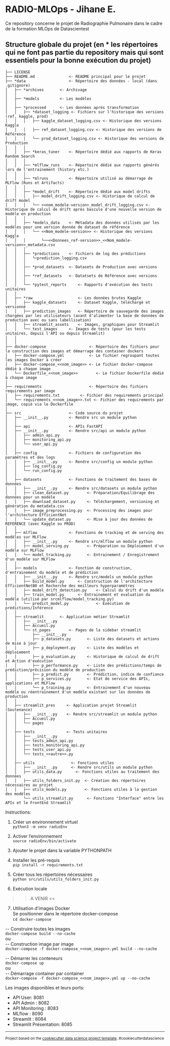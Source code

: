 RADIO-MLOps - Jihane E.
=======================================================================

Ce repository concerne le projet de Radiographie Pulmonaire dans le cadre de la formation MLOps de Datascientest

Structure globale du projet
(en * les répertoires qui ne font pas partie du repository mais qui sont essentiels pour la bonne exécution du projet)
------------

    ├── LICENSE
    ├── README.md               <- README principal pour le projet
    ├── *data                   <- Répertoire des données - local (dans .gitignore)
    │   ├── *archives		<- Archivage 
    │   │
    │   ├── *models			<- Les modèles 	
    │   │
    │   ├── *processed	   	<- Les données après transformation 
    │   │   ├── *dataset_logging <- Fichiers sur l'historique des versions (ref, kaggle, prod)
    │   │   │   ├── kaggle_dataset_logging.csv <- Historique des versions Kaggle
    │   │   │   ├── ref_dataset_logging.csv <- Historique des versions de Référence   
    │   │   │   └── prod_dataset_logging.csv <- Historique des versions de Production       
    │   │   │
    │   │   ├── *keras_tuner 	<- Répertoire dédié aux rapports de Keras Random Search
    │   │   │
    │   │   ├── *mlflow_runs 	<- Répertoire dédié aux rapports générés lors de l'entrainement (history etc.)
    │   │   │
    │   │   ├── *mlruns 		<- Répertoire utilisé au démarrage de MLFlow (Runs et Artifacts)
    │   │   │
    │   │   ├── *model_drift 	<- Répertoire dédié aux model drifts
    │   │   │   ├── model_drift_logging.csv <- Historique de calcul de drift model
    │   │   │   └── <<nom_modele-version>_model_drift_logging.csv <- Historique de calcul de drift après bascule d'une nouvelle version de modèle en production       
    │   │   │
    │   │   ├── *models_data 	<- Métadata des données utilisés par les modèles pour une version donnée de dataset de référence
    │   │   │   └── <<Nom_modele-version>> <- Historique des versions Kaggle
    │   │   │		└──<<Donnees_ref-version>>_<<Nom_modele-version>>_metadata.csv
    │   │   │
    │   │   ├── *predictions 	<- Fichiers de log des prédictions
    │   │   │   └─prediction_logging.csv
    │   │   │
    │   │   ├── *prod_datasets 	<- Datasets de Production avec versions
    │   │   │   
    │   │   ├── *ref_datasets 	<- Datatsets de Référence avec versions
    │   │   │
    │   │   └── *pytest_reports 	<- Rapports d'exécution des tests unitaires
    │   │
    │   ├── *raw                	<- Les données brutes Kaggle 
    │   │   ├── kaggle_datasets  	<- Dataset Kaggle, téléchargé et versionné
    │   │   ├── prediction_images 	<- Répertoire de sauvegarde des images chargées par les utilisateurs (avant d'alimenter la base de données de production avec ou sans labellisation)
    │   │   ├── streamlit_assets 	<- Images, graphiques pour Streamlit
    │   │   └── test_images		<- Images de tests (pour les tests unitaires, depuis l'API ou depuis Streamlit)
    │   │
    │   │     
    ├── docker-compose                   <- Répertoire des fichiers pour la construction des images et démarrage des container dockers
    │   ├── docker-compose.yml           <- Le fichier regroupant toutes les images Docker à créer
    │   ├── docker-compose_<<nom_image>> <- Le fichier docker-compose dédié à chaque image
    │   └── Dockerfile_<<nom_image>>    	<- Le fichier Dockerfile dédié à chaque image
    │
    ├── requirements                     <- Répertoire des fichiers requirements par image
    │   ├── requirements.txt	     <- Fichier des requirements principal
    │   └── requirements_<<nom_image>>.txt <- Fichier des requirements par image, copié via le Dockerfile
    │
    ├── src                     <- Code source du projet
    │   ├── __init__.py         <- Rendre src un module python
    │   │
    │   ├── api                 <- APIs FastAPI
    │   ├── __init__.py         <- Rendre src/api un module python
    │   │   ├── admin_api.py
    │   │   ├── monitoring_api.py
    │   │	└── user_api.py
    │   │
    │   ├── config              <- Fichiers de configuration des paramètres et des logs
    │   │   ├── __init__.py     <- Rendre src/config un module python
    │   │   ├── log_config.py
    │   │	└── run_config.py
    │   │
    │   ├── datasets            <- Fonctions de traitement des bases de données
    │   │   ├── __init__.py     <- Rendre src/datasets un module python
    │   │   ├── clean_dataset.py        <- Préparation/Equilibrage des données pour un modèle
    │   │   ├── download_dataset.py     <- Téléchargement, versioning et génération du metadata.csv 
    │   │   ├── image_preprocessing.py  <- Processing des images pour l'architecture EfficientNet
    │   │	└── update_dataset.py       <- Mise à jour des données de REFERENCE (avec Kaggle ou PROD)
    │   │
    │   ├── mlflow              <- Fonctions de tracking et de serving des modèles sur MLFlow
    │   │   ├── __init__.py     <- Rendre src/mlflow un module python
    │   │   ├── model_serving.py        <- Préparation ou Déploiement d'un modèle sur MLFlow
    │   │	└── model_tracking.py       <- Entrainement / Enregistrement d'un modèle sur MLFlow
    │   │
    │   ├── models              <- Fonction de construction, d'entrainement du modèle et de prédiction
    │   │   ├── __init__.py     <- Rendre src/models un module python
    │   │   ├── build_model.py 		<- Construction de l'architecture EfficientNetB0 et Recherche des meilleurs hyperparamètres
    │   │   ├── model_drift_detection.py 	<- Calcul du drift d'un modèle
    │   │   ├── train_model.py		<- Entrainement et evaluation du modèle (utilisé par srcmlflow/model_tracking.py)
    │   │   └── predict_model.py 	    	<- Exécution de prédictions/Inférence
    │   │
    │   ├── streamlit	    <- Application métier Streamlit
    │   │   ├── __init__.py    
    │   │   ├── Accueil.py
    │   │   └── st_pages        <- Pages de la sidebar streamlit
    │   │       ├── __init__.py    
    │   │       ├── p_datasets.py  		<- Liste des datasets et actions de mise à jour  
    │   │       ├── p_deployment.py		<- Liste des modèles et déploiement
    │   │       ├── p_evaluation.py		<- Historique de calcul de drift et Action d'exécution
    │   │       ├── p_performance.py 	<- Liste des prédictions/temps de prédiction/précision du modèle de production
    │   │       ├── p_predict.py		<- Prédiction, indice de confiance         
    │   │       ├── p_services.py		<- Etat de service des APIs, applications et MLFlow
    │   │       └── p_training.py		<- Entrainement d'un nouveau modèle ou réentrainement d'un modèle existant sur les données de production
    │   │
    │   ├── streamlit_pres     <- Application projet Streamlit (Soutenance)
    │   │   ├── __init__.py    <- Rendre src/streamlit un module python
    │   │   ├── Accueil.py
    │   │   └── pages
    │   │    
    │   ├── tests          	   <- Tests unitaires
    │   │   ├── __init__.py    
    │   │   ├── tests_admin_api.py
    │   │   ├── tests_monitoring_api.py
    │   │   ├── tests_user_api.py
    │   │   └── tests_<<autre>>.py
    │   │
    │   ├── utils                <- Fonctions utiles 
    │   │   ├── __init__.py      <- Rendre src/utils un module python
    │   │   ├── utils_data.py	   <- Fonctions utiles au traitement des données
    │   │   ├── utils_folders_init.py  <- Création des répertoires nécessaires au projet	
    │   │   ├── utils_models.py  	   <- Fonctions utiles à la gestion des modèles	
            └── utils_streamlit.py      <- Fonctions "Interface" entre les APIs et le FrontEnd Streamlit	

Instructions:
1. Créer un environnement virtuel<br>
`python3 -m venv radioEnv`

2. Activer l’environnement<br>
`source radioEnv/bin/activate`

3. Ajouter le projet dans la variable PYTHONPATH<br>

4. Installer les pré-requis<br>
`pip install -r requirements.txt`

5. Créer tous les répertoires nécessaires<br>
`python src/utils/utils_folders_init.py`

6. Exécution locale<br>
>> A VENIR <<

7. Utilisation d'images Docker<br>
Se positionner dans le répertoire docker-compose<br>
`cd docker-compose`

-- Construire toutes les images<br>
`docker-compose build --no-cache`
<br>ou<br>
-- Construction image par image<br>
`docker-compose -f docker-compose_<<nom_image>>.yml build --no-cache`

-- Démarrer les conteneurs<br>
`docker-compose up`
<br>ou<br>
-- Démarrage container par container<br>
`docker-compose -f docker-compose_<<nom_image>>.yml up --no-cache`

Les images disponibles et leurs ports:<br>
- API User: 8081<br>
- API Admin : 8082<br>
- API Monitoring : 8083<br>
- MLflow : 8090<br>
- Streamlit : 8084<br>
- Streamlit Présentation: 8085<br>

--------
<p><small>Project based on the <a target="_blank" href="https://drivendata.github.io/cookiecutter-data-science/">cookiecutter data science project template</a>. #cookiecutterdatascience</small></p>
